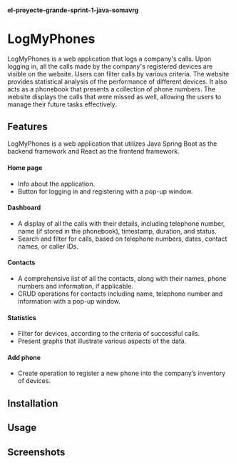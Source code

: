 #### el-proyecte-grande-sprint-1-java-somavrg
# LogMyPhones
LogMyPhones is a web application that logs a company's
calls. Upon logging in, all the calls made by the company's 
registered devices are visible on the website. Users can filter
calls by various criteria. The website provides statistical 
analysis of the performance of different devices. It also acts
as a phonebook that presents a collection of phone numbers. The 
website displays the calls that were missed as well, allowing 
the users to manage their future tasks effectively.

## Features
LogMyPhones is a web application that utilizes Java Spring Boot
as the backend framework and React as the frontend framework.

[//]: # (more descriptive with Material ui, database)

#### Home page
- Info about the application.
- Button for logging in and registering with a pop-up window.
#### Dashboard
- A display of all the calls with their details, including 
telephone number, name (if stored in the phonebook), timestamp,
duration, and status.
- Search and filter for calls, based on telephone
numbers, dates, contact names, or caller IDs.
#### Contacts
- A comprehensive list of all the contacts, along with their
names, phone numbers and information, if applicable.
- CRUD operations for contacts including name, telephone number
and information with a pop-up window.
#### Statistics
- Filter for devices, according to the criteria of
successful calls.
- Present graphs that illustrate various aspects of the data.
#### Add phone
- Create operation to register a new phone into the company’s
inventory of devices.


## Installation

## Usage

## Screenshots

